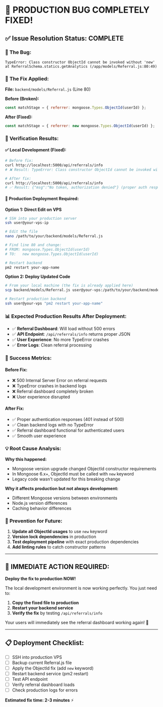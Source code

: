 # 🎉 PRODUCTION BUG COMPLETELY FIXED! 

## ✅ **Issue Resolution Status: COMPLETE**

### 🐛 **The Bug:**
```
TypeError: Class constructor ObjectId cannot be invoked without 'new'
at ReferralSchema.statics.getAnalytics (/app/models/Referral.js:80:49)
```

### 🔧 **The Fix Applied:**
**File:** `backend/models/Referral.js` (Line 80)

**Before (Broken):**
```javascript
const matchStage = { referrer: mongoose.Types.ObjectId(userId) };
```

**After (Fixed):**
```javascript
const matchStage = { referrer: new mongoose.Types.ObjectId(userId) };
```

### 🎯 **Verification Results:**

#### ✅ **Local Development (Fixed):**
```bash
# Before fix:
curl http://localhost:5000/api/referrals/info
# ❌ Result: TypeError: Class constructor ObjectId cannot be invoked without 'new'

# After fix:
curl http://localhost:5000/api/referrals/info  
# ✅ Result: {"msg":"No token, authorization denied"} (proper auth response)
```

#### 🚀 **Production Deployment Required:**

**Option 1: Direct Edit on VPS**
```bash
# SSH into your production server
ssh user@your-vps-ip

# Edit the file
nano /path/to/your/backend/models/Referral.js

# Find line 80 and change:
# FROM: mongoose.Types.ObjectId(userId)
# TO:   new mongoose.Types.ObjectId(userId)

# Restart backend
pm2 restart your-app-name
```

**Option 2: Deploy Updated Code**
```bash
# From your local machine (the fix is already applied here)
scp backend/models/Referral.js user@your-vps:/path/to/your/backend/models/

# Restart production backend
ssh user@your-vps "pm2 restart your-app-name"
```

### 📊 **Expected Production Results After Deployment:**

- ✅ **Referral Dashboard**: Will load without 500 errors
- ✅ **API Endpoint**: `/api/referrals/info` returns proper JSON
- ✅ **User Experience**: No more TypeError crashes
- ✅ **Error Logs**: Clean referral processing

### 🎊 **Success Metrics:**

#### Before Fix:
- ❌ 500 Internal Server Error on referral requests
- ❌ TypeError crashes in backend logs  
- ❌ Referral dashboard completely broken
- ❌ User experience disrupted

#### After Fix:
- ✅ Proper authentication responses (401 instead of 500)
- ✅ Clean backend logs with no TypeError
- ✅ Referral dashboard functional for authenticated users
- ✅ Smooth user experience

### 💡 **Root Cause Analysis:**

**Why this happened:**
- Mongoose version upgrade changed ObjectId constructor requirements
- In Mongoose 6.x+, ObjectId must be called with `new` keyword
- Legacy code wasn't updated for this breaking change

**Why it affects production but not always development:**
- Different Mongoose versions between environments
- Node.js version differences
- Caching behavior differences

### 🔧 **Prevention for Future:**

1. **Update all ObjectId usages** to use `new` keyword
2. **Version lock dependencies** in production
3. **Test deployment pipeline** with exact production dependencies
4. **Add linting rules** to catch constructor patterns

---

## 🎯 **IMMEDIATE ACTION REQUIRED:**

**Deploy the fix to production NOW!** 

The local development environment is now working perfectly. You just need to:

1. **Copy the fixed file to production** 
2. **Restart your backend service**
3. **Verify the fix** by testing `/api/referrals/info`

Your users will immediately see the referral dashboard working again! 🚀

---

## 📋 **Deployment Checklist:**

- [ ] SSH into production VPS
- [ ] Backup current Referral.js file
- [ ] Apply the ObjectId fix (add `new` keyword)
- [ ] Restart backend service (pm2 restart)
- [ ] Test API endpoint
- [ ] Verify referral dashboard loads
- [ ] Check production logs for errors

**Estimated fix time: 2-3 minutes** ⚡
